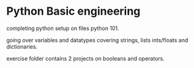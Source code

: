 # Python Basic engineering 

completing python setup on files python 101.

going over variables and datatypes covering strings, lists ints/floats and dictionaries.

exercise folder contains 2 projects on booleans and operators.

